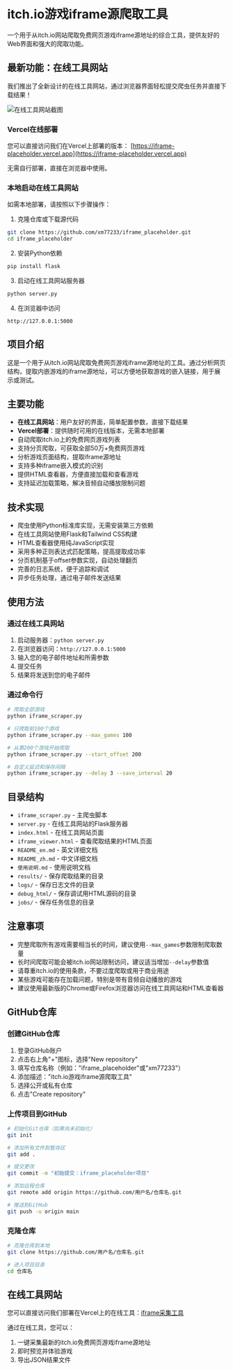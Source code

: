 # itch.io游戏iframe源爬取工具

一个用于从itch.io网站爬取免费网页游戏iframe源地址的综合工具，提供友好的Web界面和强大的爬取功能。

## 最新功能：在线工具网站

我们推出了全新设计的在线工具网站，通过浏览器界面轻松提交爬虫任务并直接下载结果！

![在线工具网站截图](https://via.placeholder.com/800x450.png?text=itch.io+Game+Iframe+Extractor)

### Vercel在线部署

您可以直接访问我们在Vercel上部署的版本：
[https://iframe-placeholder.vercel.app](https://iframe-placeholder.vercel.app)

无需自行部署，直接在浏览器中使用。

### 本地启动在线工具网站

如需本地部署，请按照以下步骤操作：

1. 克隆仓库或下载源代码
```bash
git clone https://github.com/xm77233/iframe_placeholder.git
cd iframe_placeholder
```

2. 安装Python依赖
```bash
pip install flask
```

3. 启动在线工具网站服务器
```bash
python server.py
```

4. 在浏览器中访问
```
http://127.0.0.1:5000
```

## 项目介绍

这是一个用于从itch.io网站爬取免费网页游戏iframe源地址的工具。通过分析网页结构，提取内嵌游戏的iframe源地址，可以方便地获取游戏的嵌入链接，用于展示或测试。

## 主要功能

- **在线工具网站**：用户友好的界面，简单配置参数，直接下载结果
- **Vercel部署**：提供随时可用的在线版本，无需本地部署
- 自动爬取itch.io上的免费网页游戏列表
- 支持分页爬取，可获取全部50万+免费网页游戏
- 分析游戏页面结构，提取iframe源地址
- 支持多种iframe嵌入模式的识别
- 提供HTML查看器，方便直接加载和查看游戏
- 支持延迟加载策略，解决音频自动播放限制问题

## 技术实现

- 爬虫使用Python标准库实现，无需安装第三方依赖
- 在线工具网站使用Flask和Tailwind CSS构建
- HTML查看器使用纯JavaScript实现
- 采用多种正则表达式匹配策略，提高提取成功率
- 分页机制基于offset参数实现，自动处理翻页
- 完善的日志系统，便于追踪和调试
- 异步任务处理，通过电子邮件发送结果

## 使用方法

### 通过在线工具网站

1. 启动服务器：`python server.py`
2. 在浏览器访问：`http://127.0.0.1:5000`
3. 输入您的电子邮件地址和所需参数
4. 提交任务
5. 结果将发送到您的电子邮件

### 通过命令行

```bash
# 爬取全部游戏
python iframe_scraper.py

# 只爬取前100个游戏
python iframe_scraper.py --max_games 100

# 从第200个游戏开始爬取
python iframe_scraper.py --start_offset 200

# 自定义延迟和保存间隔
python iframe_scraper.py --delay 3 --save_interval 20
```

## 目录结构

- `iframe_scraper.py` - 主爬虫脚本
- `server.py` - 在线工具网站的Flask服务器
- `index.html` - 在线工具网站页面
- `iframe_viewer.html` - 查看爬取结果的HTML页面
- `README_en.md` - 英文详细文档
- `README_zh.md` - 中文详细文档
- `使用说明.md` - 使用说明文档
- `results/` - 保存爬取结果的目录
- `logs/` - 保存日志文件的目录
- `debug_html/` - 保存调试用HTML源码的目录
- `jobs/` - 保存任务信息的目录

## 注意事项

- 完整爬取所有游戏需要相当长的时间，建议使用`--max_games`参数限制爬取数量
- 长时间爬取可能会被itch.io网站限制访问，建议适当增加`--delay`参数值
- 请尊重itch.io的使用条款，不要过度爬取或用于商业用途
- 某些游戏可能存在加载问题，特别是带有音频自动播放的游戏
- 建议使用最新版的Chrome或Firefox浏览器访问在线工具网站和HTML查看器

## GitHub仓库

### 创建GitHub仓库

1. 登录GitHub账户
2. 点击右上角"+"图标，选择"New repository"
3. 填写仓库名称（例如："iframe_placeholder"或"xm77233"）
4. 添加描述："itch.io游戏iframe源爬取工具"
5. 选择公开或私有仓库
6. 点击"Create repository"

### 上传项目到GitHub

```bash
# 初始化Git仓库（如果尚未初始化）
git init

# 添加所有文件到暂存区
git add .

# 提交更改
git commit -m "初始提交：iframe_placeholder项目"

# 添加远程仓库
git remote add origin https://github.com/用户名/仓库名.git

# 推送到GitHub
git push -u origin main
```

### 克隆仓库

```bash
# 克隆仓库到本地
git clone https://github.com/用户名/仓库名.git

# 进入项目目录
cd 仓库名
```

## 在线工具网站

您可以直接访问我们部署在Vercel上的在线工具：[iframe采集工具](https://iframe-placeholder.vercel.app/)

通过在线工具，您可以：
1. 一键采集最新的itch.io免费网页游戏iframe源地址
2. 即时预览并体验游戏
3. 导出JSON结果文件 